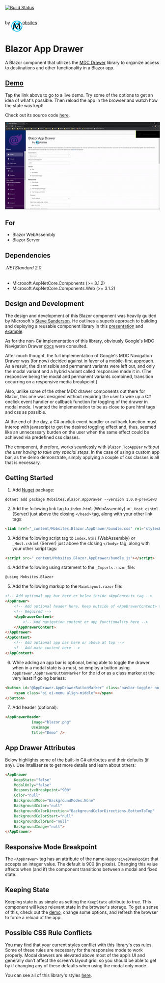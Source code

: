[![Build Status](https://dev.azure.com/Mobsites-US/Blazor%20App%20Drawer/_apis/build/status/Build?branchName=master)](https://dev.azure.com/Mobsites-US/Blazor%20App%20Drawer/_build/latest?definitionId=10&branchName=master)

by <a href="https://www.mobsites.com"><img align="center" src="./src/assets/mobsites-logo.png" width="36" height="36" style="padding-top: 20px;" />obsites</a>

# Blazor App Drawer
A Blazor component that utilizes the [MDC Drawer](https://material.io/develop/web/components/drawers/) library to organize access to destinations and other functionality in a Blazor app.

## [Demo](https://www.mobsites.com/Blazor.AppDrawer/)
Tap the link above to go to a live demo. Try some of the options to get an idea of what's possible. Then reload the app in the browser and watch how the state was kept! 

Check out its source code [here](./demo).

![Gif of Demo](src/assets/demo.gif)

## For
* Blazor WebAssembly
* Blazor Server

## Dependencies

###### .NETStandard 2.0
* Microsoft.AspNetCore.Components (>= 3.1.2)
* Microsoft.AspNetCore.Components.Web (>= 3.1.2)

## Design and Development
The design and development of this Blazor component was heavily guided by Microsoft's [Steve Sanderson](https://blog.stevensanderson.com/). He outlines a superb approach to building and deploying a reusable component library in this [presentation](https://youtu.be/QnBYmTpugz0) and [example](https://github.com/SteveSandersonMS/presentation-2020-01-NdcBlazorComponentLibraries).

As for the non-C# implementation of this library, obviously Google's MDC Navigation Drawer [docs](https://material.io/develop/web/components/drawers/) were consulted.

After much thought, the full implementation of Google's MDC Navigation Drawer was (for now) decided against in favor of a mobile-first approach. As a result, the dismissible and permanent variants were left out, and only the modal variant and a hybrid variant called responsive made it in. (The responsive being the modal and permanent variants combined, transition occurring on a responsive media breakpoint.)

Also, unlike some of the other MDC drawer components out there for Blazor, this one was designed without requiring the user to wire up a C# onclick event handler or callback function for toggling of the drawer in modal mode. I wanted the implementation to be as close to pure html tags and css as possible.

At the end of the day, a C# onclick event handler or callback function must interop with javascript to get the desired toggling effect and, thus, seemed like an unnecessary burden on the user when the same effect could be achieved via predefined css classes.

The component, therefore, works seamlessly with `Blazor TopAppBar` *without the user having to take any special steps*. In the case of using a custom app bar, as the demo demonstrate, simply applying a couple of css classes is all that is necessary.

## Getting Started
1. Add [Nuget](https://www.nuget.org/packages/Mobsites.Blazor.MaterialDesign.AppDrawer/) package:

```shell
dotnet add package Mobsites.Blazor.AppDrawer --version 1.0.0-preview3
```

2. Add the following link tag to `index.html` (WebAssembly) or `_Host.cshtml` (Server) just above the closing `</head>` tag, along with your other link tags:

```html
<link href="_content/Mobsites.Blazor.AppDrawer/bundle.css" rel="stylesheet" />
```

3. Add the following script tag to `index.html` (WebAssembly) or `_Host.cshtml` (Server) just above the closing `</body>` tag, along with your other script tags:

```html
<script src="_content/Mobsites.Blazor.AppDrawer/bundle.js"></script>
```

4. Add the following using statement to the `_Imports.razor` file:

```html
@using Mobsites.Blazor
```

5. Add the following markup to the `MainLayout.razor` file:

```html
<!-- Add optional app bar here or below inside <AppContent> tag -->
<AppDrawer>
    <!-- Add optional header here. Keep outside of <AppDrawerContent> tag to avoid scrolling -->
    <!-- Required -->
    <AppDrawerContent>
        <!-- Add navigation content or app functionality here -->
    </AppDrawerContent>
</AppDrawer>
<AppContent>
    <!-- Add optional app bar here or above at top -->
    <!-- Add main content here -->
</AppContent>
```

6. While adding an app bar is optional, being able to toggle the drawer when in a modal state is a must, so employ a button using `AppDrawer.AppDrawerButtonMarker` for the id or as a class marker at the very least if going barless:

```html
<button id="@AppDrawer.AppDrawerButtonMarker" class="navbar-toggler no-outline mr-auto">
    <span class="oi oi-menu align-middle"></span>
</button>
```

7. Add header (optional):

```html
<AppDrawerHeader 
            Image="blazor.png"
            UseImage 
            Title="Demo" />
```

## App Drawer Attributes
Below highlights some of the built-in C# attributes and their defaults (if any). Use intellisense to get more details and learn about others:
```html
<AppDrawer
    KeepState="false"
    ModalOnly="false"
    ResponsiveBreakpoint="900"
    Color="null"
    BackgroundMode="BackgroundModes.None"
    BackgroundColor="null"
    BackgroundColorDirection="BackgroundColorDirections.BottomToTop"
    BackgroundColorStart="null"
    BackgroundColorEnd="null"
    BackgroundImage="null">
</AppDrawer>
```


## Responsive Mode Breakpoint
The `<AppDrawer>` tag has an attribute of the name `ResponsiveBreakpoint` that accepts an integer value. The default is 900 (in pixels). Changing this value affects when (and if) the component transitions between a modal and fixed state.

## Keeping State
Keeping state is as simple as setting the `KeepState` attribute to true. This component will keep relevant state in the browser's storage. To get a sense of this, check out the [demo](https://www.mobsites.com/Blazor.AppDrawer/), change some options, and refresh the browser to force a reload of the app. 

## Possible CSS Rule Conflicts

You may find that your current styles conflict with this library's css rules. Some of these rules are necessary for the responsive mode to work properly. Modal drawers are elevated above most of the app’s UI and generally don’t affect the screen’s layout grid, so you should be able to get by if changing any of these defaults when using the modal only mode.

You can see all of this library's styles [here](./src/app.scss).
